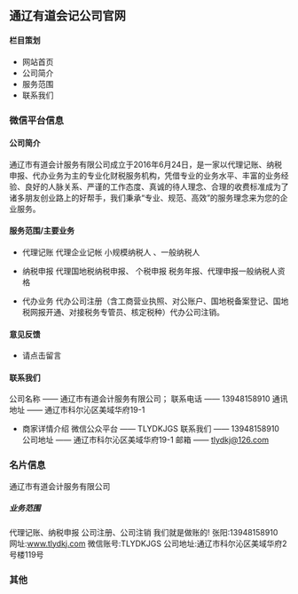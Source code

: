 ## 通辽有道会记公司官网

#### 栏目策划
+ 网站首页
+ 公司简介
+ 服务范围
+ 联系我们


### 微信平台信息
####  公司简介
通辽市有道会计服务有限公司成立于2016年6月24日，是一家以代理记账、纳税申报、代办业务为主的专业化财税服务机构，凭借专业的业务水平、丰富的业务经验、良好的人脉关系、严谨的工作态度、真诚的待人理念、合理的收费标准成为了诸多朋友创业路上的好帮手，我们秉承“专业、规范、高效”的服务理念来为您的企业服务。

#### 服务范围/主要业务
+ 代理记账
代理企业记帐
小规模纳税人 、一般纳税人

+ 纳税申报
代理国地税纳税申报、 个税申报
税务年报、代理申报一般纳税人资格

+ 代办业务
代办公司注册（含工商营业执照、对公账户、国地税备案登记、国地税网报开通、对接税务专管员、核定税种）代办公司注销。

#### 意见反馈
   + 请点击留言

#### 联系我们
公司名称 —— 通辽市有道会计服务有限公司；
联系电话 —— 13948158910
通讯地址 —— 通辽市科尔沁区美域华府19-1

+ 商家详情介绍
微信公众平台 —— TLYDKJGS
联系我们 —— 13948158910
公司地址 —— 通辽市科尔沁区美域华府19-1
邮箱 —— tlydkj@126.com

### 名片信息
通辽市有道会计服务有限公司  
##### 业务范围
代理记账、纳税申报
公司注册、公司注销
我们就是做账的!
张阳:13948158910  
网址:www.tlydkj.com
微信账号:TLYDKJGS
公司地址:通辽市科尔沁区美域华府2号楼119号

### 其他